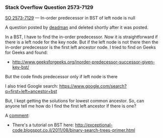 ### Stack Overflow Question 2573-7129

[SO 2573-7129](https://stackoverflow.com/q/25737129) &mdash;
In-order predecessor in BST of left node is null

A question posted by
[deadman](https://stackoverflow.com/users/1860959/deadman) and deleted
shortly after it was posted.

In a BST, I have to find the in-order predecessor.
Now it is straightforward if there is a left node for the key node.
But if the left node is not there then the in-order predecessor is the first left
ancestor node.
I tried to find on Geeks for Geeks and found:

* http://www.geeksforgeeks.org/inorder-predecessor-successor-given-key-bst/

But the code finds predecessor only if left node is there

I also tried Google search: https://www.google.com/search?q=first+left+ancestor+bst

But, I kept getting the solutions for lowest common ancestor.  So, can
anyone tell me how do I find the first left ancestor if there is one?

A [comment](https://stackoverflow.com/questions/25737129/in-order-predecessor-in-bst-of-left-node-is-null#comment40241379_25737129):

* There's a tutorial on BST here:
  http://exceptional-code.blogspot.co.il/2011/08/binary-search-trees-primer.html
